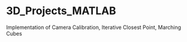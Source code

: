 # 3D_Projects_MATLAB
Implementation of Camera Calibration, Iterative Closest Point, Marching Cubes 
